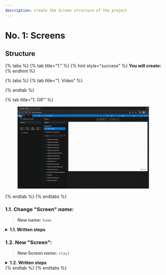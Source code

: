 ```yaml
---
description: Create the Screen structure of the project
---
```


# No. 1: Screens

## Structure

{% tabs %}
{% tab title="1." %}
{% hint style="success" %}
**You will create:**
{% endhint %}

{% tabs %}
{% tab title="1. Video" %}

{% endtab %}

{% tab title="1. GIF" %}
<figure><img src="../../.gitbook/assets/Create_screens-min (2).gif" alt=""><figcaption></figcaption></figure>
{% endtab %}
{% endtabs %}



### **1.1.** Change "Screen" _name_:

> &#x20;**New name:** `home`

<details>

<summary><strong>1.1. Written steps</strong></summary>

#### -Inside the **Properties Panel**-

#### **\[Click] the current name of the Screen and type the new one**:

* The name is located at the top of the panel, above of the _Style_ toggle.
* The new name should be lowercase, without any spaces or special characters.
* The name will be updated in the _Element Tree_ after you have \[clicked] away.

</details>



### **1.2.** New "Screen":

> **New Screen name:** `stay1`

<details>

<summary><strong>1.2. Written steps</strong></summary>

#### -Inside the _**Element Tree**_-

#### **A. \[Click]** **the **_**Create new screen button**_**:**

* The button is located at the top of the panel, above of the _Elements_ _icons_.

#### **B. \[Type] the name of the new Screen:**

* The new name should not have any spaces or special characters.
* The name will be updated in the _Element Tree_ after you have \[clicked] away.

</details>
{% endtab %}
{% endtabs %}
